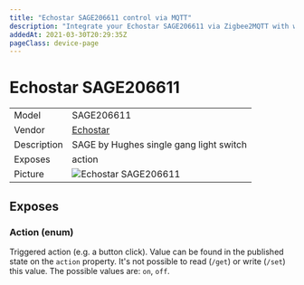 ```yaml
---
title: "Echostar SAGE206611 control via MQTT"
description: "Integrate your Echostar SAGE206611 via Zigbee2MQTT with whatever smart home infrastructure you are using without the vendor's bridge or gateway."
addedAt: 2021-03-30T20:29:35Z
pageClass: device-page
---
```


<!-- !!!! -->
<!-- ATTENTION: This file is auto-generated through docgen! -->
<!-- You can only edit the "Notes"-Section between the two comment lines "Notes BEGIN" and "Notes END". -->
<!-- Do not use h1 or h2 heading within "## Notes"-Section. -->
<!-- !!!! -->

# Echostar SAGE206611

|     |     |
|-----|-----|
| Model | SAGE206611  |
| Vendor  | [Echostar](/supported-devices/#v=Echostar)  |
| Description | SAGE by Hughes single gang light switch |
| Exposes | action |
| Picture | ![Echostar SAGE206611](https://www.zigbee2mqtt.io/images/devices/SAGE206611.png) |


<!-- Notes BEGIN: You can edit here. Add "## Notes" headline if not already present. -->


<!-- Notes END: Do not edit below this line -->




## Exposes

### Action (enum)
Triggered action (e.g. a button click).
Value can be found in the published state on the `action` property.
It's not possible to read (`/get`) or write (`/set`) this value.
The possible values are: `on`, `off`.

